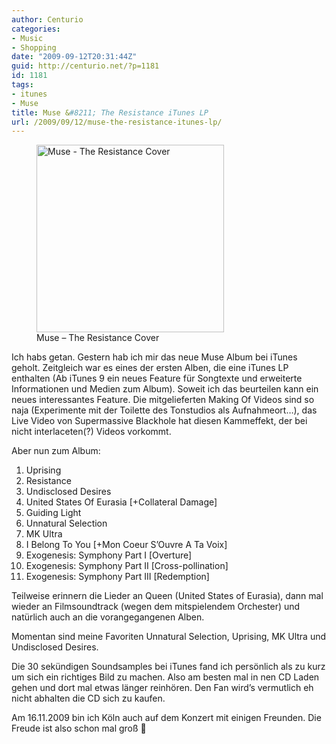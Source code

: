 ```yaml
---
author: Centurio
categories:
- Music
- Shopping
date: "2009-09-12T20:31:44Z"
guid: http://centurio.net/?p=1181
id: 1181
tags:
- itunes
- Muse
title: Muse &#8211; The Resistance iTunes LP
url: /2009/09/12/muse-the-resistance-itunes-lp/
---
```

<figure id="attachment_1182" aria-describedby="caption-attachment-1182" style="width: 300px" class="wp-caption aligncenter"><a href="http://centurio.net/wp-content/uploads/2009/09/Muse-TheResistance.jpg" data-rel="lightbox-image-0" data-rl\_title="" data-rl\_caption="" title=""><img loading="lazy" class="size-medium wp-image-1182" title="Muse - The Resistance Cover" src="http://centurio.net/wp-content/uploads/2009/09/Muse-TheResistance-300x300.jpg" alt="Muse - The Resistance Cover" width="300" height="300" srcset="https://centurio.net/wp-content/uploads/2009/09/Muse-TheResistance-300x300.jpg 300w, https://centurio.net/wp-content/uploads/2009/09/Muse-TheResistance-150x150.jpg 150w, https://centurio.net/wp-content/uploads/2009/09/Muse-TheResistance.jpg 500w" sizes="(max-width: 300px) 100vw, 300px" /></a><figcaption id="caption-attachment-1182" class="wp-caption-text">Muse &#8211; The Resistance Cover</figcaption></figure> 

Ich habs getan. Gestern hab ich mir das neue Muse Album bei iTunes geholt. Zeitgleich war es eines der ersten Alben, die eine iTunes LP enthalten (Ab iTunes 9 ein neues Feature für Songtexte und erweiterte Informationen und Medien zum Album). Soweit ich das beurteilen kann ein neues interessantes Feature. Die mitgelieferten Making Of Videos sind so naja (Experimente mit der Toilette des Tonstudios als Aufnahmeort&#8230;), das Live Video von Supermassive Blackhole hat diesen Kammeffekt, der bei nicht interlaceten(?) Videos vorkommt.

Aber nun zum Album:

1. Uprising  
2. Resistance  
3. Undisclosed Desires  
4. United States Of Eurasia [+Collateral Damage]  
5. Guiding Light  
6. Unnatural Selection  
7. MK Ultra  
8. I Belong To You [+Mon Coeur S&#8217;Ouvre A Ta Voix]  
9. Exogenesis: Symphony Part I [Overture]  
10. Exogenesis: Symphony Part II [Cross-pollination]  
11. Exogenesis: Symphony Part III [Redemption]

Teilweise erinnern die Lieder an Queen (United States of Eurasia), dann mal wieder an Filmsoundtrack (wegen dem mitspielendem Orchester) und natürlich auch an die vorangegangenen Alben.

Momentan sind meine Favoriten Unnatural Selection, Uprising, MK Ultra und Undisclosed Desires.

Die 30 sekündigen Soundsamples bei iTunes fand ich persönlich als zu kurz um sich ein richtiges Bild zu machen. Also am besten mal in nen CD Laden gehen und dort mal etwas länger reinhören. Den Fan wird&#8217;s vermutlich eh nicht abhalten die CD sich zu kaufen.

Am 16.11.2009 bin ich Köln auch auf dem Konzert mit einigen Freunden. Die Freude ist also schon mal groß 🙂